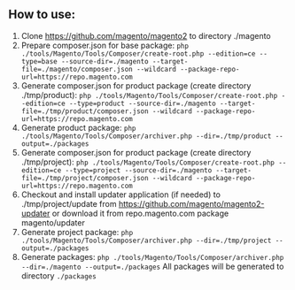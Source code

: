 How to use:
------------
1. Clone https://github.com/magento/magento2 to directory ./magento
2. Prepare composer.json for base package: 
    `php ./tools/Magento/Tools/Composer/create-root.php --edition=ce --type=base --source-dir=./magento --target-file=./magento/composer.json --wildcard --package-repo-url=https://repo.magento.com`
3. Generate composer.json for product package (create directory ./tmp/product): 
    `php ./tools/Magento/Tools/Composer/create-root.php --edition=ce --type=product --source-dir=./magento --target-file=./tmp/product/composer.json --wildcard --package-repo-url=https://repo.magento.com`
4. Generate product package:
    `php ./tools/Magento/Tools/Composer/archiver.php --dir=./tmp/product --output=./packages`
5. Generate composer.json for product package (create directory ./tmp/project): 
    `php ./tools/Magento/Tools/Composer/create-root.php --edition=ce --type=project --source-dir=./magento --target-file=./tmp/project/composer.json --wildcard --package-repo-url=https://repo.magento.com`
6. Checkout and install updater application (if needed) to ./tmp/project/update from https://github.com/magento/magento2-updater or download it from repo.magento.com package magento/updater
7. Generate project package:
    `php ./tools/Magento/Tools/Composer/archiver.php --dir=./tmp/project --output=./packages`
8. Generate packages: 
   `php ./tools/Magento/Tools/Composer/archiver.php --dir=./magento --output=./packages`
All packages will be generated to directory `./packages`
